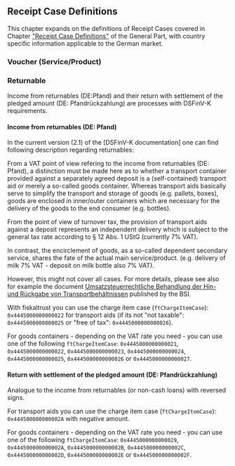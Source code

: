 ## Receipt Case Definitions

This chapter expands on the definitions of Receipt Cases covered in Chapter ["Receipt Case Definitions"](../../general/receipt-case-definitions/receipt-case-definitions.md) of the General Part, with country specific information applicable to the German market.

### Voucher (Service/Product)

### Returnable

Income from returnables (DE:Pfand) and their return with settlement of the pledged amount (DE: Pfandrückzahlung) are processes with DSFinV-K requirements. 

#### Income from returnables (DE: Pfand)

In the current version (2.1) of the [DSFinV-K documentation] one can find following description regarding returnables:

From a VAT point of view refering to the income from returnables (DE: Pfand), a distinction must be made here as to whether a transport container provided against a separately agreed deposit is a (self-contained) transport aid or merely a so-called goods container. Whereas transport aids basically serve to simplify the transport and storage of goods (e.g. pallets, boxes), goods are enclosed in inner/outer containers which are necessary for the delivery of the goods to the end consumer (e.g. bottles). 

From the point of view of turnover tax, the provision of transport aids against a deposit represents an independent delivery which is subject to the general tax rate according to § 12 Abs. 1 UStG (currently 7% VAT). 

In contrast, the encirclement of goods, as a so-called dependent secondary service, shares the fate of the actual main service/product. (e.g. delivery of milk 7% VAT - deposit on milk bottle also 7% VAT). 

However, this might not cover all cases. For more details, please see also for example the document [Umsatzsteuerrechtliche Behandlung der Hin- und Rückgabe von Transportbehältnissen](https://www.bundesfinanzministerium.de/Content/DE/Downloads/BMF_Schreiben/Steuerarten/Umsatzsteuer/Umsatzsteuer-Anwendungserlass/2013-11-05-hin-und-rueckgabe-von-transportbehaeltnissen.pdf?__blob=publicationFile&v=2) published by the BSI.

With fiskaltrust you can use the charge item case (`ftChargeItemCase`): `0x4445000000000022` for transport aids (if its not "not taxable": `0x4445000000000025` or "free of tax": `0x4445000000000026`).

For goods containers - depending on the VAT rate you need - you can use one of the following `ftChargeItemCase`: `0x4445000000000021`, `0x4445000000000022`, `0x4445000000000023`, `0x4445000000000024`, `0x4445000000000025`, `0x4445000000000026` or `0x4445000000000027`.

#### Return with settlement of the pledged amount (DE: Pfandrückzahlung)

Analogue to the income from returnables (or non-cash loans) with reversed signs. 

For transport aids you can use the charge item case (`ftChargeItemCase`): `0x444500000000002A` with negative amount.

For goods containers - depending on the VAT rate you need - you can use one of the following `ftChargeItemCase`: `0x4445000000000029`, `0x444500000000002A`, `0x444500000000002B`, `0x444500000000002C`, `0x444500000000002D`, `0x444500000000002E` or `0x444500000000002F`.
